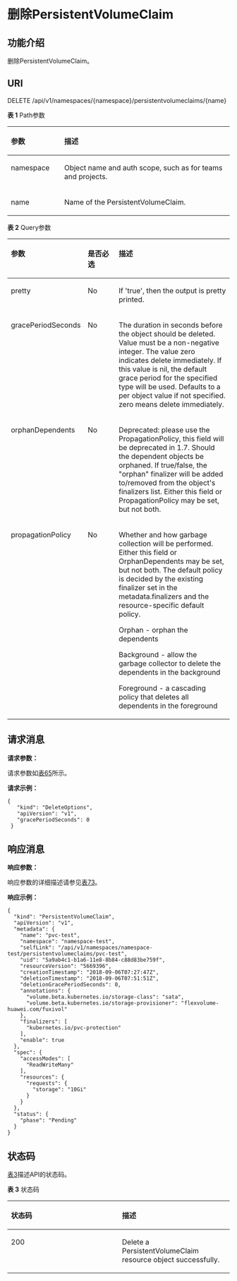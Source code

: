 # 删除PersistentVolumeClaim<a name="cci_02_3086"></a>

## 功能介绍<a name="sdc08610ef8314ab09a5b279ba59294bc"></a>

删除PersistentVolumeClaim。

## URI<a name="sc869e0507a5d4e9faa97547f45765876"></a>

DELETE  /api/v1/namespaces/\{namespace\}/persistentvolumeclaims/\{name\}

**表 1**  Path参数

<a name="table1696332124519"></a>
<table><thead align="left"><tr id="row11961332194516"><th class="cellrowborder" valign="top" width="24%" id="mcps1.2.3.1.1"><p id="p396032144518"><a name="p396032144518"></a><a name="p396032144518"></a>参数</p>
</th>
<th class="cellrowborder" valign="top" width="76%" id="mcps1.2.3.1.2"><p id="p18962325454"><a name="p18962325454"></a><a name="p18962325454"></a>描述</p>
</th>
</tr>
</thead>
<tbody><tr id="row9960327457"><td class="cellrowborder" valign="top" width="24%" headers="mcps1.2.3.1.1 "><p id="p1496113214456"><a name="p1496113214456"></a><a name="p1496113214456"></a>namespace</p>
</td>
<td class="cellrowborder" valign="top" width="76%" headers="mcps1.2.3.1.2 "><p id="p141902036155717"><a name="p141902036155717"></a><a name="p141902036155717"></a>Object name and auth scope, such as for teams and projects.</p>
</td>
</tr>
<tr id="row13794857171116"><td class="cellrowborder" valign="top" width="24%" headers="mcps1.2.3.1.1 "><p id="p5984165818113"><a name="p5984165818113"></a><a name="p5984165818113"></a>name</p>
</td>
<td class="cellrowborder" valign="top" width="76%" headers="mcps1.2.3.1.2 "><p id="p4984175851116"><a name="p4984175851116"></a><a name="p4984175851116"></a>Name of the PersistentVolumeClaim.</p>
</td>
</tr>
</tbody>
</table>

**表 2**  Query参数

<a name="t101edc7f76364f35a20a711cac4e7e02"></a>
<table><thead align="left"><tr id="r187debc2c7c34469b9f2583f2eeb9928"><th class="cellrowborder" valign="top" width="20.369999999999997%" id="mcps1.2.4.1.1"><p id="a730c657a0f4643748672df8aae5ac8f9"><a name="a730c657a0f4643748672df8aae5ac8f9"></a><a name="a730c657a0f4643748672df8aae5ac8f9"></a>参数</p>
</th>
<th class="cellrowborder" valign="top" width="17.54%" id="mcps1.2.4.1.2"><p>是否必选</p>
</th>
<th class="cellrowborder" valign="top" width="62.09%" id="mcps1.2.4.1.3"><p>描述</p>
</th>
</tr>
</thead>
<tbody><tr id="r9dde66d7099e4471b134e6a91a4b9ac3"><td class="cellrowborder" valign="top" width="20.369999999999997%" headers="mcps1.2.4.1.1 "><p id="zh-cn_topic_0079615049_p620075391118"><a name="zh-cn_topic_0079615049_p620075391118"></a><a name="zh-cn_topic_0079615049_p620075391118"></a>pretty</p>
</td>
<td class="cellrowborder" valign="top" width="17.54%" headers="mcps1.2.4.1.2 "><p id="zh-cn_topic_0079615049_p565547941118"><a name="zh-cn_topic_0079615049_p565547941118"></a><a name="zh-cn_topic_0079615049_p565547941118"></a>No</p>
</td>
<td class="cellrowborder" valign="top" width="62.09%" headers="mcps1.2.4.1.3 "><p id="zh-cn_topic_0079615049_p175355641118"><a name="zh-cn_topic_0079615049_p175355641118"></a><a name="zh-cn_topic_0079615049_p175355641118"></a>If 'true', then the output is pretty printed.</p>
</td>
</tr>
<tr id="r11b3dd0b982e4e78a1cb87a12b30f0e3"><td class="cellrowborder" valign="top" width="20.369999999999997%" headers="mcps1.2.4.1.1 "><p id="abc9c23c101404c82b8d9b4ae89d795a5"><a name="abc9c23c101404c82b8d9b4ae89d795a5"></a><a name="abc9c23c101404c82b8d9b4ae89d795a5"></a>gracePeriodSeconds</p>
</td>
<td class="cellrowborder" valign="top" width="17.54%" headers="mcps1.2.4.1.2 "><p id="ab07b1d5d925a4b749b6650227f896f79"><a name="ab07b1d5d925a4b749b6650227f896f79"></a><a name="ab07b1d5d925a4b749b6650227f896f79"></a>No</p>
</td>
<td class="cellrowborder" valign="top" width="62.09%" headers="mcps1.2.4.1.3 "><p id="zh-cn_topic_0079615049_p166287132138"><a name="zh-cn_topic_0079615049_p166287132138"></a><a name="zh-cn_topic_0079615049_p166287132138"></a>The duration in seconds before the object should be deleted. Value must be a non-negative integer. The value zero indicates delete immediately. If this value is nil, the default grace period for the specified type will be used. Defaults to a per object value if not specified. zero means delete immediately.</p>
</td>
</tr>
<tr id="r5b7add32b2624ea89cad862fc2f557f7"><td class="cellrowborder" valign="top" width="20.369999999999997%" headers="mcps1.2.4.1.1 "><p id="zh-cn_topic_0079615049_p915302817133"><a name="zh-cn_topic_0079615049_p915302817133"></a><a name="zh-cn_topic_0079615049_p915302817133"></a>orphanDependents</p>
</td>
<td class="cellrowborder" valign="top" width="17.54%" headers="mcps1.2.4.1.2 "><p id="af990c0414a0f4cffa8a93df2ed505b39"><a name="af990c0414a0f4cffa8a93df2ed505b39"></a><a name="af990c0414a0f4cffa8a93df2ed505b39"></a>No</p>
</td>
<td class="cellrowborder" valign="top" width="62.09%" headers="mcps1.2.4.1.3 "><p id="zh-cn_topic_0079615049_p115382812137"><a name="zh-cn_topic_0079615049_p115382812137"></a><a name="zh-cn_topic_0079615049_p115382812137"></a>Deprecated: please use the PropagationPolicy, this field will be deprecated in 1.7. Should the dependent objects be orphaned. If true/false, the "orphan" finalizer will be added to/removed from the object's finalizers list. Either this field or PropagationPolicy may be set, but not both.</p>
</td>
</tr>
<tr id="ra374123fff5543b784cfc69a57c520c7"><td class="cellrowborder" valign="top" width="20.369999999999997%" headers="mcps1.2.4.1.1 "><p id="zh-cn_topic_0079615049_p878183016139"><a name="zh-cn_topic_0079615049_p878183016139"></a><a name="zh-cn_topic_0079615049_p878183016139"></a>propagationPolicy</p>
</td>
<td class="cellrowborder" valign="top" width="17.54%" headers="mcps1.2.4.1.2 "><p id="zh-cn_topic_0079615049_p27823091319"><a name="zh-cn_topic_0079615049_p27823091319"></a><a name="zh-cn_topic_0079615049_p27823091319"></a>No</p>
</td>
<td class="cellrowborder" valign="top" width="62.09%" headers="mcps1.2.4.1.3 "><p id="zh-cn_topic_0079615049_p197853091318"><a name="zh-cn_topic_0079615049_p197853091318"></a><a name="zh-cn_topic_0079615049_p197853091318"></a>Whether and how garbage collection will be performed. Either this field or OrphanDependents may be set, but not both. The default policy is decided by the existing finalizer set in the metadata.finalizers and the resource-specific default policy.</p>
<p id="p121661258102610"><a name="p121661258102610"></a><a name="p121661258102610"></a>Orphan - orphan the dependents</p>
<p id="p101265112712"><a name="p101265112712"></a><a name="p101265112712"></a>Background - allow the garbage collector to delete the dependents in the background</p>
<p id="p12237384273"><a name="p12237384273"></a><a name="p12237384273"></a>Foreground - a cascading policy that deletes all dependents in the foreground</p>
</td>
</tr>
</tbody>
</table>

## 请求消息<a name="sb038a48d22e547e3a9a0545b572cf8b6"></a>

**请求参数：**

请求参数如[表65](公共参数.md#zh-cn_topic_0091433700_d0e41006)所示。

**请求示例：**

```
{ 
   "kind": "DeleteOptions", 
   "apiVersion": "v1", 
   "gracePeriodSeconds": 0 
 }
```

## 响应消息<a name="se3a9951114354928a0998dcc1d2e25fe"></a>

**响应参数：**

响应参数的详细描述请参见[表73](公共参数.md#table37251757105918)。

**响应示例：**

```
{
  "kind": "PersistentVolumeClaim",
  "apiVersion": "v1",
  "metadata": {
    "name": "pvc-test",
    "namespace": "namespace-test",
    "selfLink": "/api/v1/namespaces/namespace-test/persistentvolumeclaims/pvc-test",
    "uid": "5a9ab4c1-b1a6-11e8-8b84-c88d83be759f",
    "resourceVersion": "5669396",
    "creationTimestamp": "2018-09-06T07:27:47Z",
    "deletionTimestamp": "2018-09-06T07:51:51Z",
    "deletionGracePeriodSeconds": 0,
    "annotations": {
      "volume.beta.kubernetes.io/storage-class": "sata",
      "volume.beta.kubernetes.io/storage-provisioner": "flexvolume-huawei.com/fuxivol"
    },
    "finalizers": [
      "kubernetes.io/pvc-protection"
    ],
    "enable": true
  },
  "spec": {
    "accessModes": [
      "ReadWriteMany"
    ],
    "resources": {
      "requests": {
        "storage": "10Gi"
      }
    }
  },
  "status": {
    "phase": "Pending"
  }
}
```

## 状态码<a name="sa8b72c0600224440a2fe1daf83f5b73a"></a>

[表3](#t10fde947e6644cfa87987be473137d2b)描述API的状态码。

**表 3**  状态码

<a name="t10fde947e6644cfa87987be473137d2b"></a>
<table><thead align="left"><tr id="ra98a80c0400848a18557491c3f9e4f64"><th class="cellrowborder" valign="top" width="50%" id="mcps1.2.3.1.1"><p>状态码</p>
</th>
<th class="cellrowborder" valign="top" width="50%" id="mcps1.2.3.1.2"><p>描述</p>
</th>
</tr>
</thead>
<tbody><tr id="r3e3f40d0ede848c4bbbb7b4863b6af4c"><td class="cellrowborder" valign="top" width="50%" headers="mcps1.2.3.1.1 "><p id="a9e2f86eb816746e280d1ec69bef19894"><a name="a9e2f86eb816746e280d1ec69bef19894"></a><a name="a9e2f86eb816746e280d1ec69bef19894"></a>200</p>
</td>
<td class="cellrowborder" valign="top" width="50%" headers="mcps1.2.3.1.2 "><p id="a97163082ddd5447b884268416909cc62"><a name="a97163082ddd5447b884268416909cc62"></a><a name="a97163082ddd5447b884268416909cc62"></a>Delete a PersistentVolumeClaim resource object successfully.</p>
</td>
</tr>
</tbody>
</table>

